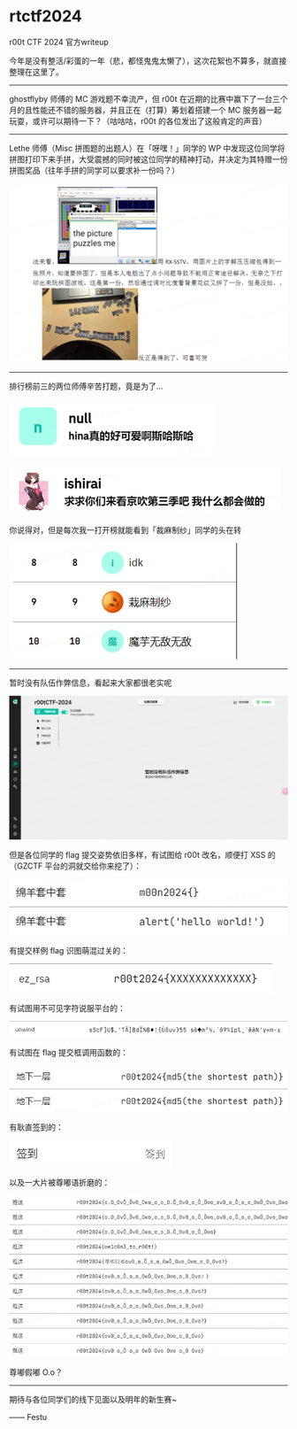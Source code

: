 # rtctf2024
r00t CTF 2024 官方writeup

今年是没有整活/彩蛋的一年（悲，都怪鬼鬼太懒了），这次花絮也不算多，就直接整理在这里了。

---

ghostflyby 师傅的 MC 游戏题不幸流产，但 r00t 在近期的比赛中赢下了一台三个月的且性能还不错的服务器，并且正在（打算）筹划着搭建一个 MC 服务器一起玩耍，或许可以期待一下？（咕咕咕，r00t 的各位发出了这般肯定的声音）

---

Lethe 师傅（Misc 拼图题的出题人）在「呀嘿！」同学的 WP 中发现这位同学将拼图打印下来手拼，大受震撼的同时被这位同学的精神打动，并决定为其特赠一份拼图奖品（往年手拼的同学可以要求补一份吗？）

![image-20240530165617333](.assets/image-20240530165617333.png)

---

排行榜前三的两位师傅辛苦打题，竟是为了...

![image-20240530170044686](.assets/image-20240530170044686.png)

![image-20240530170055270](.assets/image-20240530170055270.png)

你说得对，但是每次我一打开榜就能看到「裁麻制纱」同学的头在转

![20240530_170927](.assets/20240530_170927.gif)



---

暂时没有队伍作弊信息，看起来大家都很老实呢

![image-20240530171826542](.assets/image-20240530171826542.png)

但是各位同学的 flag 提交姿势依旧多样，有试图给 r00t 改名，顺便打 XSS 的（GZCTF 平台的洞就交给你来挖了）：

![image-20240530172927471](.assets/image-20240530172927471.png)

有提交样例 flag 识图萌混过关的：

![image-20240530173047540](.assets/image-20240530173047540.png)

有试图用不可见字符说服平台的：

![image-20240530172722588](.assets/image-20240530172722588.png)

有试图在 flag 提交框调用函数的：

![image-20240530173330497](.assets/image-20240530173330497.png)

有耿直签到的：

![image-20240530173509950](.assets/image-20240530173509950.png)

以及一大片被尊嘟语折磨的：

![image-20240530173620091](.assets/image-20240530173620091.png)

尊嘟假嘟 O.o？

---

期待与各位同学们的线下见面以及明年的新生赛~

—— Festu
